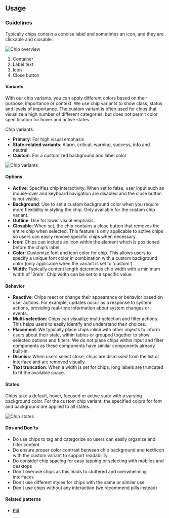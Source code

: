 ## Usage
### Guidelines

Typically chips contain a concise label and sometimes an icon, and they are clickable and closable.

![Chip overview](https://www.figma.com/design/wEptRgAezDU1z80Cn3eZ0o/iX-Pattern-Illustrations?type=design&node-id=1149-41643&mode=design&t=ruQOzpPQJMKwnk8f-1)

1. Container
2. Label text
3. Icon
4. Close button

#### Variants

With our chip variants, you can apply different colors based on their purpose, importance or context. We use chip variants to show class, status and levels of importance. The custom variant is often used for chips that visualize a high number of different categories, but does not permit color specification for hover and active states.

Chip variants:

- **Primary**: For high visual emphasis
- **State-related variants**: Alarm, critical, warning, success, info and neutral
- **Custom**: For a customized background and label color

![Chip variants](https://www.figma.com/design/wEptRgAezDU1z80Cn3eZ0o/iX-Pattern-Illustrations?type=design&node-id=1201-9512&mode=design&t=ruQOzpPQJMKwnk8f-1)

#### Options

- **Active**: Specifies chip interactivity. When set to false, user input such as mouse-over and keyboard navigation are disabled and the close button is not visible.
- **Background**: Use to set a custom background color when you require more flexibility in styling the chip. Only available for the custom chip variant.
- **Outline**: Use for lower visual emphasis.
- **Closable**: When set, the chip contains a close button that removes the entire chip when selected. This feature is only applicable to active chips so users can easily remove specific chips when necessary.
- **Icon**: Chips can include an icon within the element which is positioned before the chip's label.
- **Color**: Customize font and icon color for chip. This allows users to specify a unique font color in combination with a custom background color (only applicable when the variant is set to 'custom').
- **Width**: Typically content length determines chip width with a minimum width of '2rem'. Chip width can be set to a specific value.

#### Behavior

- **Reactive**: Chips react or change their appearance or behavior based on user actions. For example, updates occur as a response to system actions, providing real-time information about system changes or events.
- **Multi-selection**: Chips can visualize multi-selection and filter actions. This helps users to easily identify and understand their choices.
- **Placement**: We typically place chips inline with other objects to inform users about their state, within tables or grouped together to show selected options and filters. We do not place chips within input and filter components as these components have similar components already built-in.
- **Dismiss**: When users select close, chips are dismissed from the list or interface and are removed visually.
- **Text truncation**: When a width is set for chips, long labels are truncated to fit the available space.

#### States

Chips take a default, hover, focused or active state with a varying background color. For the custom chip variant, the specified colors for font and background are applied to all states.

![Chip states](https://www.figma.com/design/wEptRgAezDU1z80Cn3eZ0o/iX-Pattern-Illustrations?type=design&node-id=1246-6190&mode=design&t=GHOok90R6TcaUrYi-1)

#### Dos and Don'ts

- Do use chips to tag and categorize so users can easily organize and filter content
- Do ensure proper color contrast between chip background and text/icon with the custom variant to support readability
- Do consider chip spacing for easy tapping or selecting with mobiles and desktops
- Don't overuse chips as this leads to cluttered and overwhelming interfaces
- Don't use different styles for chips with the same or similar use
- Don't use chips without any interaction (we recommend pills instead)

#### Related patterns

- [Pill](.././pill)
